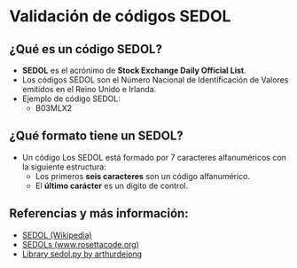 # Validación de códigos SEDOL

## ¿Qué es un código SEDOL?

- **SEDOL** es el acrónimo de **Stock Exchange Daily Official List**.
- Los códigos SEDOL son el Número Nacional de Identificación de Valores emitidos en el Reino Unido e Irlanda.
- Ejemplo de código SEDOL:
    - B03MLX2

## ¿Qué formato tiene un SEDOL?

- Un código Los SEDOL está formado por 7 caracteres alfanuméricos con la siguiente estructura: 
    - Los primeros **seis caracteres** son un código alfanumérico.
    - El **último carácter** es un dígito de control.

## Referencias y más información:
- [SEDOL (Wikipedia)](https://en.wikipedia.org/wiki/SEDOL)
- [SEDOLs (www.rosettacode.org)](https://www.rosettacode.org/wiki/SEDOLs)
- [Library sedol.py by arthurdejong](https://github.com/arthurdejong/python-stdnum/blob/master/stdnum/gb/sedol.py)
